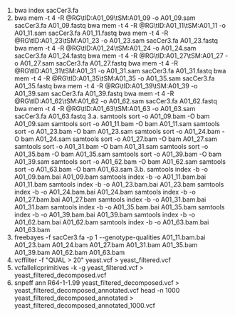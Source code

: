 1. bwa index sacCer3.fa
2. bwa mem -t 4 -R @RG\tID:A01_09\tSM:A01_09 -o A01_09.sam sacCer3.fa A01_09.fastq
   bwa mem -t 4 -R @RG\tID:A01_11\tSM:A01_11 -o A01_11.sam sacCer3.fa A01_11.fastq
   bwa mem -t 4 -R @RG\tID:A01_23\tSM:A01_23 -o A01_23.sam sacCer3.fa A01_23.fastq
   bwa mem -t 4 -R @RG\tID:A01_24\tSM:A01_24 -o A01_24.sam sacCer3.fa A01_24.fastq
   bwa mem -t 4 -R @RG\tID:A01_27\tSM:A01_27 -o A01_27.sam sacCer3.fa A01_27.fastq
   bwa mem -t 4 -R @RG\tID:A01_31\tSM:A01_31 -o A01_31.sam sacCer3.fa A01_31.fastq
   bwa mem -t 4 -R @RG\tID:A01_35\tSM:A01_35 -o A01_35.sam sacCer3.fa A01_35.fastq
   bwa mem -t 4 -R @RG\tID:A01_39\tSM:A01_39 -o A01_39.sam sacCer3.fa A01_39.fastq
   bwa mem -t 4 -R @RG\tID:A01_62\tSM:A01_62 -o A01_62.sam sacCer3.fa A01_62.fastq
   bwa mem -t 4 -R @RG\tID:A01_63\tSM:A01_63 -o A01_63.sam sacCer3.fa A01_63.fastq
3.a. samtools sort -o A01_09.bam -O bam A01_09.sam 
   samtools sort -o A01_11.bam -O bam A01_11.sam
   samtools sort -o A01_23.bam -O bam A01_23.sam 
   samtools sort -o A01_24.bam -O bam A01_24.sam 
   samtools sort -o A01_27.bam -O bam A01_27.sam 
   samtools sort -o A01_31.bam -O bam A01_31.sam 
   samtools sort -o A01_35.bam -O bam A01_35.sam 
   samtools sort -o A01_39.bam -O bam A01_39.sam 
   samtools sort -o A01_62.bam -O bam A01_62.sam 
   samtools sort -o A01_63.bam -O bam A01_63.sam 
3.b. samtools index -b -o A01_09.bam.bai A01_09.bam
   samtools index -b -o A01_11.bam.bai A01_11.bam
   samtools index -b -o A01_23.bam.bai A01_23.bam
   samtools index -b -o A01_24.bam.bai A01_24.bam
   samtools index -b -o A01_27.bam.bai A01_27.bam
   samtools index -b -o A01_31.bam.bai A01_31.bam
   samtools index -b -o A01_35.bam.bai A01_35.bam
   samtools index -b -o A01_39.bam.bai A01_39.bam
   samtools index -b -o A01_62.bam.bai A01_62.bam
   samtools index -b -o A01_63.bam.bai A01_63.bam
4. freebayes -f sacCer3.fa -p 1 --genotype-qualities A01_11.bam.bai A01_23.bam  A01_24.bam A01_27.bam A01_31.bam A01_35.bam A01_39.bam A01_62.bam A01_63.bam
5. vcffilter -f "QUAL > 20" yeast.vcf > yeast_filtered.vcf
6. vcfallelicprimitives -k -g yeast_filtered.vcf > yeast_filtered_decomposed.vcf
7. snpeff ann R64-1-1.99 yeast_filtered_decomposed.vcf > yeast_filtered_decomposed_annotated.vcf
	head -n 1000 yeast_filtered_decomposed_annotated > yeast_filtered_decomposed_annotated_1000.vcf